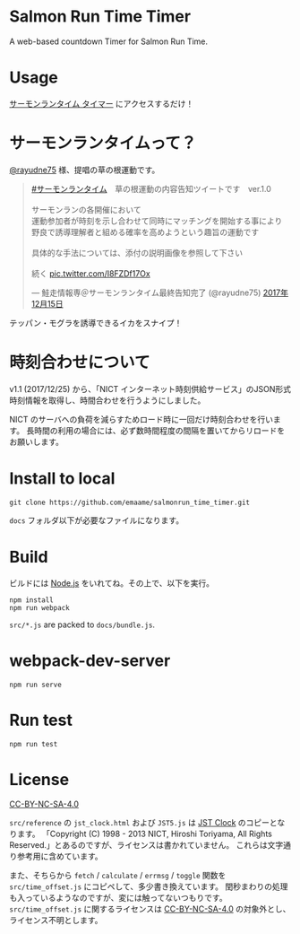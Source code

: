 # Salmon Run Time Timer
A web-based countdown Timer for Salmon Run Time.

# Usage
[サーモンランタイム タイマー](https://emaame.github.io/salmonrun_time_timer/) にアクセスするだけ！

# サーモンランタイムって？

[@rayudne75](https://github.com/emaame/splatnet2statink) 様、提唱の草の根運動です。

<blockquote class="twitter-tweet" data-lang="ja"><p lang="ja" dir="ltr"><a href="https://twitter.com/hashtag/%E3%82%B5%E3%83%BC%E3%83%A2%E3%83%B3%E3%83%A9%E3%83%B3%E3%82%BF%E3%82%A4%E3%83%A0?src=hash&amp;ref_src=twsrc%5Etfw">#サーモンランタイム</a>　草の根運動の内容告知ツイートです　ver.1.0<br><br>サーモンランの各開催において<br>運動参加者が時刻を示し合わせて同時にマッチングを開始する事により<br>野良で誘導理解者と組める確率を高めようという趣旨の運動です<br><br>具体的な手法については、添付の説明画像を参照して下さい<br><br>続く <a href="https://t.co/I8FZDf17Ox">pic.twitter.com/I8FZDf17Ox</a></p>&mdash; 鮭走情報専＠サーモンランタイム最終告知完了 (@rayudne75) <a href="https://twitter.com/rayudne75/status/941699433623728129?ref_src=twsrc%5Etfw">2017年12月15日</a></blockquote>

テッパン・モグラを誘導できるイカをスナイプ！

# 時刻合わせについて
v1.1 (2017/12/25) から、「NICT インターネット時刻供給サービス」のJSON形式時刻情報を取得し、時間合わせを行うようにしました。

NICT のサーバへの負荷を減らすためロード時に一回だけ時刻合わせを行います。
長時間の利用の場合には、必ず数時間程度の間隔を置いてからリロードをお願いします。

# Install to local
```
git clone https://github.com/emaame/salmonrun_time_timer.git
```

`docs` フォルダ以下が必要なファイルになります。

# Build
ビルドには [Node.js](https://nodejs.org/ja/) をいれてね。その上で、以下を実行。

```
npm install
npm run webpack
```

`src/*.js` are packed to `docs/bundle.js`.

# webpack-dev-server
`npm run serve`

# Run test
`npm run test`

# License
[CC-BY-NC-SA-4.0](https://creativecommons.org/licenses/by-nc-sa/4.0/deed.ja)

`src/reference` の `jst_clock.html` および `JST5.js` は [JST Clock](https://www.nict.go.jp/JST/JST5.html) のコピーとなります。
「Copyright (C) 1998 - 2013 NICT, Hiroshi Toriyama, All Rights Reserved.」とあるのですが、ライセンスは書かれていません。
これらは文字通り参考用に含めています。

また、そちらから `fetch` / `calculate` / `errmsg` / `toggle` 関数を `src/time_offset.js` にコピペして、多少書き換えています。
閏秒まわりの処理も入っているようなのですが、変には触ってないつもりです。
`src/time_offset.js` に関するライセンスは [CC-BY-NC-SA-4.0](https://creativecommons.org/licenses/by-nc-sa/4.0/deed.ja) の対象外とし、
ライセンス不明とします。
